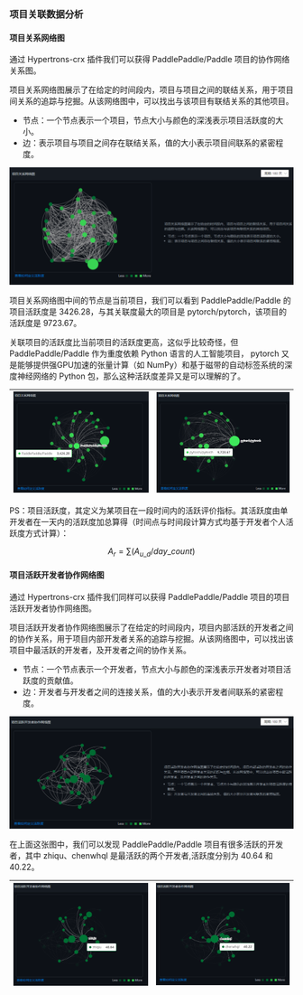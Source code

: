 ### 项目关联数据分析

#### 项目关系网络图

通过 Hypertrons-crx 插件我们可以获得 PaddlePaddle/Paddle 项目的协作网络关系图。

项目关系网络图展示了在给定的时间段内，项目与项目之间的联结关系，用于项目间关系的追踪与挖掘。从该网络图中，可以找出与该项目有联结关系的其他项目。

- 节点：一个节点表示一个项目，节点大小与颜色的深浅表示项目活跃度的大小。
- 边：表示项目与项目之间存在联结关系，值的大小表示项目间联系的紧密程度。

<img src="img\项目关系网络图.png">

项目关系网络图中间的节点是当前项目，我们可以看到 PaddlePaddle/Paddle 的项目活跃度是 3426.28，与其关联度最大的项目是 pytorch/pytorch，该项目的活跃度是 9723.67。

关联项目的活跃度比当前项目的活跃度更高，这似乎比较奇怪，但 PaddlePaddle/Paddle 作为重度依赖 Python 语言的人工智能项目， pytorch 又是能够提供强GPU加速的张量计算（如 NumPy）和基于磁带的自动标签系统的深度神经网络的 Python 包，那么这种活跃度差异又是可以理解的了。

| <img src="img\项目关系网络图-1.png"> | <img src="img\项目关系网络图-2.png"> |
| ------------------------------------ | ------------------------------------ |



PS：项目活跃度，其定义为某项目在一段时间内的活跃评价指标。其活跃度由单开发者在一天内的活跃度加总算得（时间点与时间段计算方式均基于开发者个人活跃度方式计算）：

$$
A_r=\sum(A_{u\_d}/day\_count)
$$


#### 项目活跃开发者协作网络图

通过 Hypertrons-crx 插件我们同样可以获得 PaddlePaddle/Paddle 项目的项目活跃开发者协作网络图。

项目活跃开发者协作网络图展示了在给定的时间段内，项目内部活跃的开发者之间的协作关系，用于项目内部开发者关系的追踪与挖掘。从该网络图中，可以找出该项目中最活跃的开发者，及开发者之间的协作关系。

- 节点：一个节点表示一个开发者，节点大小与颜色的深浅表示开发者对项目活跃度的贡献值。
- 边：开发者与开发者之间的连接关系，值的大小表示开发者间联系的紧密程度。

<img src="img\项目活跃开发者协作网络图.png">

在上面这张图中，我们可以发现 PaddlePaddle/Paddle 项目有很多活跃的开发者，其中 zhiqu、chenwhql 是最活跃的两个开发者,活跃度分别为 40.64 和 40.22。

| <img src="img\项目活跃开发者协作网络图-1.png"> | <img src="img\项目活跃开发者协作网络图-2.png"> |
| ---------------------------------------------- | ---------------------------------------------- |

